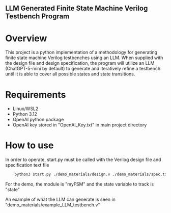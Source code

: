 ## LLM Generated Finite State Machine Verilog Testbench Program

# Overview
This project is a python implementation of a methodology for generating finite state machine Verilog testbenches using an LLM. When supplied with the design file and design specification, the program will utilize an LLM (ChatGPT-5-mini by default) to generate and iteratively refine a testbench until it is able to cover all possible states and state transitions.

# Requirements
* Linux/WSL2 
* Python 3.12
* OpenAI python package
* OpenAI key stored in "OpenAI_Key.txt" in main project directory

# How to use
In order to operate, start.py must be called with the Verilog design file and specification text file
```bash 
    python3 start.py ./demo_materials/design.v ./demo_materials/spec.txt
```
For the demo, the module is "myFSM" and the state variable to track is "state"

An example of what the LLM can generate is seen in "demo_materials/example_LLM_testbench.v"